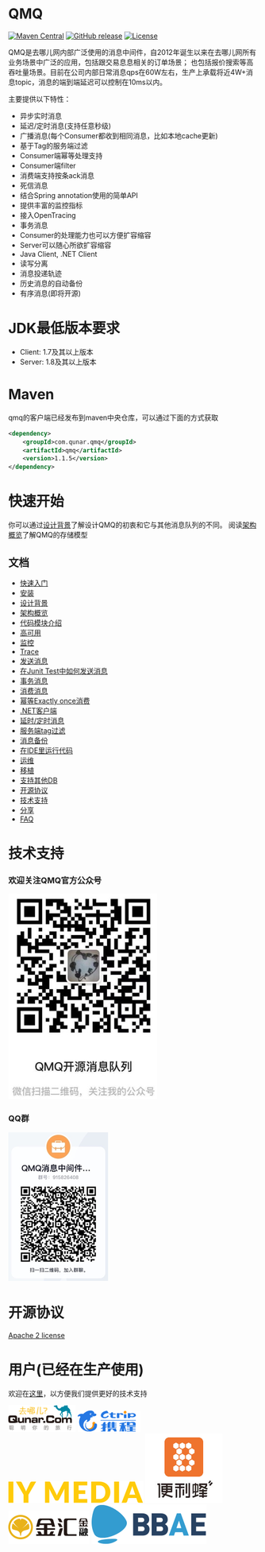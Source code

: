 # QMQ

[![Maven Central](https://maven-badges.herokuapp.com/maven-central/com.qunar.qmq/qmq/badge.svg)](http://search.maven.org/#search%7Cga%7C1%7Ccom.qunar.qmq)
[![GitHub release](https://img.shields.io/github/release/qunarcorp/qmq.svg)](https://github.com/qunarcorp/qmq/releases)
[![License](https://img.shields.io/badge/license-Apache%202-4EB1BA.svg)](https://www.apache.org/licenses/LICENSE-2.0.html)

QMQ是去哪儿网内部广泛使用的消息中间件，自2012年诞生以来在去哪儿网所有业务场景中广泛的应用，包括跟交易息息相关的订单场景；
也包括报价搜索等高吞吐量场景。目前在公司内部日常消息qps在60W左右，生产上承载将近4W+消息topic，消息的端到端延迟可以控制在10ms以内。

主要提供以下特性：
* 异步实时消息
* 延迟/定时消息(支持任意秒级)
* 广播消息(每个Consumer都收到相同消息，比如本地cache更新)
* 基于Tag的服务端过滤
* Consumer端幂等处理支持
* Consumer端filter
* 消费端支持按条ack消息
* 死信消息
* 结合Spring annotation使用的简单API
* 提供丰富的监控指标
* 接入OpenTracing
* 事务消息
* Consumer的处理能力也可以方便扩容缩容
* Server可以随心所欲扩容缩容
* Java Client, .NET Client
* 读写分离
* 消息投递轨迹
* 历史消息的自动备份
* 有序消息(即将开源)

# JDK最低版本要求
* Client: 1.7及其以上版本
* Server: 1.8及其以上版本

# Maven
qmq的客户端已经发布到maven中央仓库，可以通过下面的方式获取
```xml
<dependency>
    <groupId>com.qunar.qmq</groupId>
    <artifactId>qmq</artifactId>
    <version>1.1.5</version>
</dependency>
```

# 快速开始
你可以通过[设计背景](docs/cn/design.md)了解设计QMQ的初衷和它与其他消息队列的不同。
阅读[架构概览](docs/cn/arch.md)了解QMQ的存储模型

## 文档
* [快速入门](docs/cn/quickstart.md)
* [安装](docs/cn/install.md)
* [设计背景](docs/cn/design.md)
* [架构概览](docs/cn/arch.md)
* [代码模块介绍](docs/cn/code.md)
* [高可用](docs/cn/ha.md)
* [监控](docs/cn/monitor.md)
* [Trace](docs/cn/trace.md)
* [发送消息](docs/cn/producer.md)
* [在Junit Test中如何发送消息](docs/cn/unittest.md)
* [事务消息](docs/cn/transaction.md)
* [消费消息](docs/cn/consumer.md)
* [幂等Exactly once消费](docs/cn/exactlyonce.md)
* [.NET客户端](docs/cn/net.md)
* [延时/定时消息](docs/cn/delay.md)
* [服务端tag过滤](docs/cn/tag.md)
* [消息备份](docs/cn/backup.md)
* [在IDE里运行代码](docs/cn/debug.md)
* [运维](docs/cn/operations.md)
* [移植](docs/cn/local.md)
* [支持其他DB](docs/cn/db.md)
* [开源协议](docs/cn/opensource.md)
* [技术支持](docs/cn/support.md)
* [分享](docs/cn/share.md)
* [FAQ](docs/cn/faq.md)

# 技术支持

### 欢迎关注QMQ官方公众号
![公众号](docs/images/wx.jpg)

### QQ群
![QQ](docs/images/support1.png)

# 开源协议
[Apache 2 license](https://github.com/ctripcorp/apollo/blob/master/LICENSE)

# 用户(已经在生产使用)

欢迎在[这里](https://github.com/qunarcorp/qmq/issues/19)，以方便我们提供更好的技术支持

![去哪儿](docs/images/logo/qunar.png)
![携程](docs/images/logo/ctrip.png)
![IYMedia](docs/images/logo/iymedia.png)
![便利蜂](docs/images/logo/bianlifeng.png)
![金汇金融](docs/images/logo/jinhui365.png)
![必贝证券](docs/images/logo/bbae.svg)
